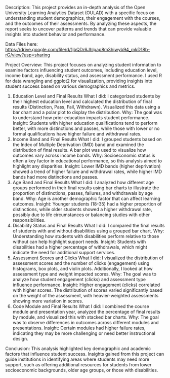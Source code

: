 Description: This project provides an in-depth analysis of the Open University Learning Analytics Dataset (OULAD) with a specific focus on understanding student demographics, their engagement with the courses, and the outcomes of their assessments. By analyzing these aspects, the report seeks to uncover patterns and trends that can provide valuable insights into student behavior and performance.

Data Files here: https://drive.google.com/file/d/1jbQDr6Jhlpap8m3hjwyb94_mkD18b-rG/view?usp=sharing

Project Overview:
This project focuses on analyzing student information to examine factors influencing student outcomes, including education level, income band, age, disability status, and assessment performance. I used R for data wrangling and ggplot2 for visualization, providing insights into student success based on various demographics and metrics.

1. Education Level and Final Results
What I did: I categorized students by their highest education level and calculated the distribution of final results (Distinction, Pass, Fail, Withdrawn). Visualized this data using a bar chart and a polar plot to display the distribution.
Why: The goal was to understand how prior education impacts student performance.
Insight: Students with higher education qualifications tend to perform better, with more distinctions and passes, while those with lower or no formal qualifications have higher failure and withdrawal rates.
2. Income Band and Final Results
What I did: I grouped students based on the Index of Multiple Deprivation (IMD) band and examined the distribution of final results. A bar plot was used to visualize how outcomes vary across income bands.
Why: Socioeconomic status is often a key factor in educational performance, so this analysis aimed to highlight any disparities.
Insight: Lower IMD bands (higher deprivation) showed a trend of higher failure and withdrawal rates, while higher IMD bands had more distinctions and passes.
3. Age Band and Final Results
What I did: I analyzed how different age groups performed in their final results using bar charts to illustrate the proportion of distinctions, passes, failures, and withdrawals by age band.
Why: Age is another demographic factor that can affect learning outcomes.
Insight: Younger students (18-35) had a higher proportion of distinctions, while older students showed a higher withdrawal rate, possibly due to life circumstances or balancing studies with other responsibilities.
4. Disability Status and Final Results
What I did: I compared the final results of students with and without disabilities using a grouped bar chart.
Why: Understanding how students with disabilities perform relative to those without can help highlight support needs.
Insight: Students with disabilities had a higher percentage of withdrawals, which might indicate the need for additional support services.
5. Assessment Scores and Clicks
What I did: I visualized the distribution of assessment scores and the number of clicks (engagement) using histograms, box plots, and violin plots. Additionally, I looked at how assessment type and weight impacted scores.
Why: The goal was to analyze how student engagement (clicks) and assessment type influence performance.
Insight: Higher engagement (clicks) correlated with higher scores. The distribution of scores varied significantly based on the weight of the assessment, with heavier-weighted assessments showing more variation in scores.
6. Code Module and Final Results
What I did: I combined the course module and presentation year, analyzed the percentage of final results by module, and visualized this with stacked bar charts.
Why: The goal was to observe differences in outcomes across different modules and presentations.
Insight: Certain modules had higher failure rates, indicating they may be more challenging or need better instructional design.

Conclusion:
This analysis highlighted key demographic and academic factors that influence student success. Insights gained from this project can guide institutions in identifying areas where students may need more support, such as offering additional resources for students from lower socioeconomic backgrounds, older age groups, or those with disabilities.
